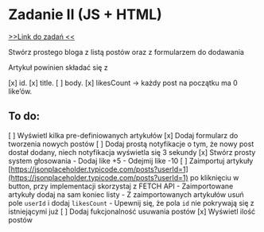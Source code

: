 # Zadanie II (JS + HTML)

<a href="https://rxbsxn.notion.site/rxbsxn/Zadanka-0888facef2664426b680bab4e1e4c6a4"> >>Link do zadań << </a>

Stwórz prostego bloga z listą postów oraz z formularzem do dodawania

Artykuł powinien składać się z

[x] id.
[x] title.
[ ] body.
[x] likesCount → każdy post na początku ma 0 like’ów.

## To do:

[ ] Wyświetl kilka pre-definiowanych artykułów
[x] Dodaj formularz do tworzenia nowych postów
[ ] Dodaj prostą notyfikacje o tym, że nowy post dostał dodany, niech notyfikacja wyświetla się 3 sekundy
[x] Stwórz prosty system głosowania - Dodaj like +5 - Odejmij like -10
[ ] Zaimportuj artykuły [https://jsonplaceholder.typicode.com/posts?userId=1](https://jsonplaceholder.typicode.com/posts?userId=1) po kliknięciu w button, przy implementacji skorzystaj z FETCH API - Zaimportowane artykuły dodaj na sam koniec listy - Z zaimportowanych artykułów usuń pole `userId` i dodaj `likesCount` - Upewnij się, że pola `id` nie pokrywają się z istniejącymi już
[ ] Dodaj fukcjonalność usuwania postów
[x] Wyświetl ilość postów
